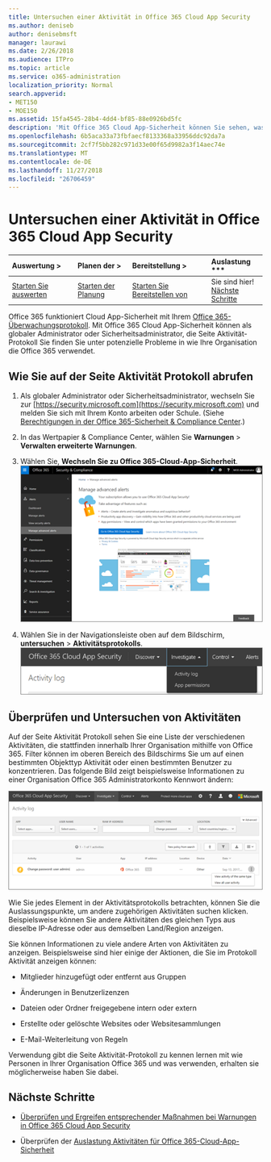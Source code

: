 ```yaml
---
title: Untersuchen einer Aktivität in Office 365 Cloud App Security
ms.author: deniseb
author: denisebmsft
manager: laurawi
ms.date: 2/26/2018
ms.audience: ITPro
ms.topic: article
ms.service: o365-administration
localization_priority: Normal
search.appverid:
- MET150
- MOE150
ms.assetid: 15fa4545-28b4-4dd4-bf85-88e0926bd5fc
description: 'Mit Office 365 Cloud App-Sicherheit können Sie sehen, was passiert in Ihrer Office 365-Umgebung von über suchen und bearbeitenden Aktivitäten und Konten. '
ms.openlocfilehash: 6b5aca33a73fbfaecf8133368a33956ddc92da7a
ms.sourcegitcommit: 2cf7f5bb282c971d33e00f65d9982a3f14aec74e
ms.translationtype: MT
ms.contentlocale: de-DE
ms.lasthandoff: 11/27/2018
ms.locfileid: "26706459"
---
```

# <a name="investigate-an-activity-in-office-365-cloud-app-security"></a>Untersuchen einer Aktivität in Office 365 Cloud App Security
  
|Auswertung **\>**|Planen der **\>**|Bereitstellung **\>**|Auslastung ***|
|:-----|:-----|:-----|:-----|
|[Starten Sie auswerten](office-365-cas-overview.md) <br/> |[Starten der Planung](get-ready-for-office-365-cas.md) <br/> |[Starten Sie Bereitstellen von](turn-on-office-365-cas.md) <br/> |Sie sind hier!  <br/> [Nächste Schritte](#next-steps) <br/> |
   
Office 365 funktioniert Cloud App-Sicherheit mit Ihrem [Office 365-Überwachungsprotokoll](detailed-properties-in-the-office-365-audit-log.md). Mit Office 365 Cloud App-Sicherheit können als globaler Administrator oder Sicherheitsadministrator, die Seite Aktivität-Protokoll Sie finden Sie unter potenzielle Probleme in wie Ihre Organisation die Office 365 verwendet.
  
## <a name="how-to-get-to-the-activity-log-page"></a>Wie Sie auf der Seite Aktivität Protokoll abrufen

1. Als globaler Administrator oder Sicherheitsadministrator, wechseln Sie zur [https://security.microsoft.com](https://security.microsoft.com) und melden Sie sich mit Ihrem Konto arbeiten oder Schule. (Siehe [Berechtigungen in der Office 365-Sicherheit &amp; Compliance Center](permissions-in-the-security-and-compliance-center.md).)
    
2. In das Wertpapier &amp; Compliance Center, wählen Sie **Warnungen** \> **Verwalten erweiterte Warnungen**.
    
3. Wählen Sie, **Wechseln Sie zu Office 365-Cloud-App-Sicherheit**.<br/>![In das Wertpapier &amp; Compliance Center, wählen Sie erweiterte Benachrichtigungen verwalten, fahren Sie mit Office 365-Cloud-App-Sicherheit](media/958632d4-03e3-4ade-8e22-d5509db6fca7.png)
  
4. Wählen Sie in der Navigationsleiste oben auf dem Bildschirm, **untersuchen** \> **Aktivitätsprotokolls**.<br/>![Wählen Sie im Portal O365 CAS überprüfen.](media/8c7b87c9-71a6-4952-adb2-185e941ffe9a.png)
  
## <a name="review-and-investigate-activities"></a>Überprüfen und Untersuchen von Aktivitäten

Auf der Seite Aktivität Protokoll sehen Sie eine Liste der verschiedenen Aktivitäten, die stattfinden innerhalb Ihrer Organisation mithilfe von Office 365. Filter können im oberen Bereich des Bildschirms Sie um auf einen bestimmten Objekttyp Aktivität oder einen bestimmten Benutzer zu konzentrieren. Das folgende Bild zeigt beispielsweise Informationen zu einer Organisation Office 365 Administratorkonto Kennwort ändern:
  
![Wählen Sie in Office 365 Cloud App-Sicherheit, untersuchen \> Aktivitätsprotokolls.](media/5d54600c-59cd-4f33-b4f0-29b75c37baae.png)
  
Wie Sie jedes Element in der Aktivitätsprotokolls betrachten, können Sie die Auslassungspunkte, um andere zugehörigen Aktivitäten suchen klicken. Beispielsweise können Sie andere Aktivitäten des gleichen Typs aus dieselbe IP-Adresse oder aus demselben Land/Region anzeigen.
  
Sie können Informationen zu viele andere Arten von Aktivitäten zu anzeigen. Beispielsweise sind hier einige der Aktionen, die Sie im Protokoll Aktivität anzeigen können:
  
- Mitglieder hinzugefügt oder entfernt aus Gruppen
    
- Änderungen in Benutzerlizenzen
    
- Dateien oder Ordner freigegebene intern oder extern
    
- Erstellte oder gelöschte Websites oder Websitesammlungen
    
- E-Mail-Weiterleitung von Regeln
    
Verwendung gibt die Seite Aktivität-Protokoll zu kennen lernen mit wie Personen in Ihrer Organisation Office 365 und was verwenden, erhalten sie möglicherweise haben Sie dabei.
  
## <a name="next-steps"></a>Nächste Schritte

- [Überprüfen und Ergreifen entsprechender Maßnahmen bei Warnungen in Office 365 Cloud App Security](review-office-365-cas-alerts.md)
    
- Überprüfen der [Auslastung Aktivitäten für Office 365-Cloud-App-Sicherheit](utilization-activities-for-ocas.md)
    

